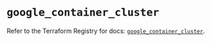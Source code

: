 # `google_container_cluster`

Refer to the Terraform Registry for docs: [`google_container_cluster`](https://registry.terraform.io/providers/hashicorp/google-beta/6.6.0/docs/resources/google_container_cluster).
